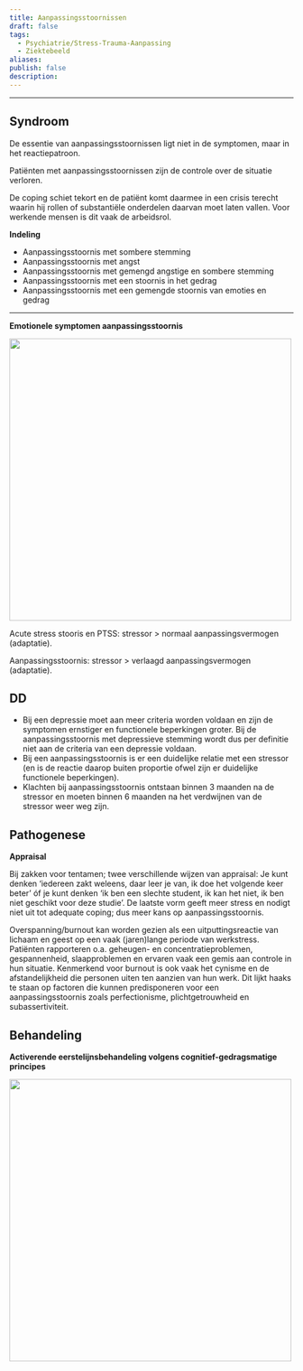 ```yaml
---
title: Aanpassingsstoornissen
draft: false
tags:
  - Psychiatrie/Stress-Trauma-Aanpassing
  - Ziektebeeld
aliases: 
publish: false
description:
---
```



---

## Syndroom

De essentie van aanpassingsstoornissen ligt niet in de symptomen, maar in het reactiepatroon. 

Patiënten met aanpassingsstoornissen zijn de controle over de situatie verloren. 

De coping schiet tekort en de patiënt komt daarmee in een crisis terecht waarin hij rollen of substantiële onderdelen daarvan moet laten vallen. Voor werkende mensen is dit vaak de arbeidsrol. 

**Indeling**

- Aanpassingsstoornis met sombere stemming
- Aanpassingsstoornis met angst
- Aanpassingsstoornis met gemengd angstige en sombere stemming
- Aanpassingsstoornis met een stoornis in het gedrag
- Aanpassingsstoornis met een gemengde stoornis van emoties en gedrag

---

**Emotionele symptomen aanpassingsstoornis**


<img width="500px" src="https://i.imgur.com/MM3ZQRc.png"></img>


Acute stress stooris en PTSS: stressor > normaal aanpassingsvermogen (adaptatie).

Aanpassingsstoornis: stressor > verlaagd aanpassingsvermogen (adaptatie).

## DD

- Bij een depressie moet aan meer criteria worden voldaan en zijn de symptomen ernstiger en functionele beperkingen groter. Bij de aanpassingsstoornis met depressieve stemming wordt dus per definitie niet aan de criteria van een depressie voldaan.
- Bij een aanpassingsstoornis is er een duidelijke relatie met een stressor (en is de reactie daarop buiten proportie ofwel zijn er duidelijke functionele beperkingen).
- Klachten bij aanpassingsstoornis ontstaan binnen 3 maanden na de stressor en moeten binnen 6 maanden na het verdwijnen van de stressor weer weg zijn.

## Pathogenese

**Appraisal**

Bij zakken voor tentamen; twee verschillende wijzen van appraisal: Je kunt denken ‘iedereen zakt weleens, daar leer je van, ik doe het volgende keer beter’ óf je kunt denken ‘ik ben een slechte student, ik kan het niet, ik ben niet geschikt voor deze studie’. De laatste vorm geeft meer stress en nodigt niet uit tot adequate coping; dus meer kans op aanpassingsstoornis.

Overspanning/burnout kan worden gezien als een uitputtingsreactie van lichaam en geest op een vaak (jaren)lange periode van werkstress. Patiënten rapporteren o.a. geheugen- en concentratieproblemen, gespannenheid, slaapproblemen en ervaren vaak een gemis aan controle in hun situatie. Kenmerkend voor burnout is ook vaak het cynisme en de afstandelijkheid die personen uiten ten aanzien van hun werk. Dit lijkt haaks te staan op factoren die kunnen predisponeren voor een aanpassingsstoornis zoals perfectionisme, plichtgetrouwheid en subassertiviteit.

## Behandeling

**Activerende eerstelijnsbehandeling volgens cognitief-gedragsmatige principes**

<img width="500px" src="https://i.imgur.com/YJkrmge.png"></img>
